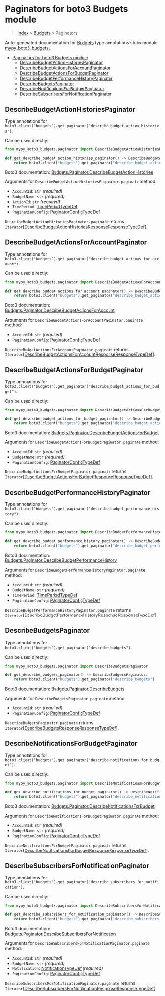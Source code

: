 # Paginators for boto3 Budgets module

> [Index](..) > [Budgets](.) > Paginators

Auto-generated documentation for
[Budgets](https://boto3.amazonaws.com/v1/documentation/api/latest/reference/services/budgets.html#Budgets)
type annotations stubs module
[mypy_boto3_budgets](https://pypi.org/project/mypy-boto3-budgets/).

- [Paginators for boto3 Budgets module](#paginators-for-boto3-budgets-module)
  - [DescribeBudgetActionHistoriesPaginator](#describebudgetactionhistoriespaginator)
  - [DescribeBudgetActionsForAccountPaginator](#describebudgetactionsforaccountpaginator)
  - [DescribeBudgetActionsForBudgetPaginator](#describebudgetactionsforbudgetpaginator)
  - [DescribeBudgetPerformanceHistoryPaginator](#describebudgetperformancehistorypaginator)
  - [DescribeBudgetsPaginator](#describebudgetspaginator)
  - [DescribeNotificationsForBudgetPaginator](#describenotificationsforbudgetpaginator)
  - [DescribeSubscribersForNotificationPaginator](#describesubscribersfornotificationpaginator)

## DescribeBudgetActionHistoriesPaginator

Type annotations for
`boto3.client("budgets").get_paginator("describe_budget_action_histories")`.

Can be used directly:

```python
from mypy_boto3_budgets.paginator import DescribeBudgetActionHistoriesPaginator

def get_describe_budget_action_histories_paginator() -> DescribeBudgetActionHistoriesPaginator:
    return boto3.client("budgets").get_paginator("describe_budget_action_histories")
```

Boto3 documentation:
[Budgets.Paginator.DescribeBudgetActionHistories](https://boto3.amazonaws.com/v1/documentation/api/latest/reference/services/budgets.html#Budgets.Paginator.DescribeBudgetActionHistories)

Arguments for `DescribeBudgetActionHistoriesPaginator.paginate` method:

- `AccountId`: `str` *(required)*
- `BudgetName`: `str` *(required)*
- `ActionId`: `str` *(required)*
- `TimePeriod`: [TimePeriodTypeDef](./type_defs.md#timeperiodtypedef)
- `PaginationConfig`:
  [PaginatorConfigTypeDef](./type_defs.md#paginatorconfigtypedef)

`DescribeBudgetActionHistoriesPaginator.paginate` returns
`Iterator`\[[DescribeBudgetActionHistoriesResponseResponseTypeDef](./type_defs.md#describebudgetactionhistoriesresponseresponsetypedef)\].

## DescribeBudgetActionsForAccountPaginator

Type annotations for
`boto3.client("budgets").get_paginator("describe_budget_actions_for_account")`.

Can be used directly:

```python
from mypy_boto3_budgets.paginator import DescribeBudgetActionsForAccountPaginator

def get_describe_budget_actions_for_account_paginator() -> DescribeBudgetActionsForAccountPaginator:
    return boto3.client("budgets").get_paginator("describe_budget_actions_for_account")
```

Boto3 documentation:
[Budgets.Paginator.DescribeBudgetActionsForAccount](https://boto3.amazonaws.com/v1/documentation/api/latest/reference/services/budgets.html#Budgets.Paginator.DescribeBudgetActionsForAccount)

Arguments for `DescribeBudgetActionsForAccountPaginator.paginate` method:

- `AccountId`: `str` *(required)*
- `PaginationConfig`:
  [PaginatorConfigTypeDef](./type_defs.md#paginatorconfigtypedef)

`DescribeBudgetActionsForAccountPaginator.paginate` returns
`Iterator`\[[DescribeBudgetActionsForAccountResponseResponseTypeDef](./type_defs.md#describebudgetactionsforaccountresponseresponsetypedef)\].

## DescribeBudgetActionsForBudgetPaginator

Type annotations for
`boto3.client("budgets").get_paginator("describe_budget_actions_for_budget")`.

Can be used directly:

```python
from mypy_boto3_budgets.paginator import DescribeBudgetActionsForBudgetPaginator

def get_describe_budget_actions_for_budget_paginator() -> DescribeBudgetActionsForBudgetPaginator:
    return boto3.client("budgets").get_paginator("describe_budget_actions_for_budget")
```

Boto3 documentation:
[Budgets.Paginator.DescribeBudgetActionsForBudget](https://boto3.amazonaws.com/v1/documentation/api/latest/reference/services/budgets.html#Budgets.Paginator.DescribeBudgetActionsForBudget)

Arguments for `DescribeBudgetActionsForBudgetPaginator.paginate` method:

- `AccountId`: `str` *(required)*
- `BudgetName`: `str` *(required)*
- `PaginationConfig`:
  [PaginatorConfigTypeDef](./type_defs.md#paginatorconfigtypedef)

`DescribeBudgetActionsForBudgetPaginator.paginate` returns
`Iterator`\[[DescribeBudgetActionsForBudgetResponseResponseTypeDef](./type_defs.md#describebudgetactionsforbudgetresponseresponsetypedef)\].

## DescribeBudgetPerformanceHistoryPaginator

Type annotations for
`boto3.client("budgets").get_paginator("describe_budget_performance_history")`.

Can be used directly:

```python
from mypy_boto3_budgets.paginator import DescribeBudgetPerformanceHistoryPaginator

def get_describe_budget_performance_history_paginator() -> DescribeBudgetPerformanceHistoryPaginator:
    return boto3.client("budgets").get_paginator("describe_budget_performance_history")
```

Boto3 documentation:
[Budgets.Paginator.DescribeBudgetPerformanceHistory](https://boto3.amazonaws.com/v1/documentation/api/latest/reference/services/budgets.html#Budgets.Paginator.DescribeBudgetPerformanceHistory)

Arguments for `DescribeBudgetPerformanceHistoryPaginator.paginate` method:

- `AccountId`: `str` *(required)*
- `BudgetName`: `str` *(required)*
- `TimePeriod`: [TimePeriodTypeDef](./type_defs.md#timeperiodtypedef)
- `PaginationConfig`:
  [PaginatorConfigTypeDef](./type_defs.md#paginatorconfigtypedef)

`DescribeBudgetPerformanceHistoryPaginator.paginate` returns
`Iterator`\[[DescribeBudgetPerformanceHistoryResponseResponseTypeDef](./type_defs.md#describebudgetperformancehistoryresponseresponsetypedef)\].

## DescribeBudgetsPaginator

Type annotations for
`boto3.client("budgets").get_paginator("describe_budgets")`.

Can be used directly:

```python
from mypy_boto3_budgets.paginator import DescribeBudgetsPaginator

def get_describe_budgets_paginator() -> DescribeBudgetsPaginator:
    return boto3.client("budgets").get_paginator("describe_budgets")
```

Boto3 documentation:
[Budgets.Paginator.DescribeBudgets](https://boto3.amazonaws.com/v1/documentation/api/latest/reference/services/budgets.html#Budgets.Paginator.DescribeBudgets)

Arguments for `DescribeBudgetsPaginator.paginate` method:

- `AccountId`: `str` *(required)*
- `PaginationConfig`:
  [PaginatorConfigTypeDef](./type_defs.md#paginatorconfigtypedef)

`DescribeBudgetsPaginator.paginate` returns
`Iterator`\[[DescribeBudgetsResponseResponseTypeDef](./type_defs.md#describebudgetsresponseresponsetypedef)\].

## DescribeNotificationsForBudgetPaginator

Type annotations for
`boto3.client("budgets").get_paginator("describe_notifications_for_budget")`.

Can be used directly:

```python
from mypy_boto3_budgets.paginator import DescribeNotificationsForBudgetPaginator

def get_describe_notifications_for_budget_paginator() -> DescribeNotificationsForBudgetPaginator:
    return boto3.client("budgets").get_paginator("describe_notifications_for_budget")
```

Boto3 documentation:
[Budgets.Paginator.DescribeNotificationsForBudget](https://boto3.amazonaws.com/v1/documentation/api/latest/reference/services/budgets.html#Budgets.Paginator.DescribeNotificationsForBudget)

Arguments for `DescribeNotificationsForBudgetPaginator.paginate` method:

- `AccountId`: `str` *(required)*
- `BudgetName`: `str` *(required)*
- `PaginationConfig`:
  [PaginatorConfigTypeDef](./type_defs.md#paginatorconfigtypedef)

`DescribeNotificationsForBudgetPaginator.paginate` returns
`Iterator`\[[DescribeNotificationsForBudgetResponseResponseTypeDef](./type_defs.md#describenotificationsforbudgetresponseresponsetypedef)\].

## DescribeSubscribersForNotificationPaginator

Type annotations for
`boto3.client("budgets").get_paginator("describe_subscribers_for_notification")`.

Can be used directly:

```python
from mypy_boto3_budgets.paginator import DescribeSubscribersForNotificationPaginator

def get_describe_subscribers_for_notification_paginator() -> DescribeSubscribersForNotificationPaginator:
    return boto3.client("budgets").get_paginator("describe_subscribers_for_notification")
```

Boto3 documentation:
[Budgets.Paginator.DescribeSubscribersForNotification](https://boto3.amazonaws.com/v1/documentation/api/latest/reference/services/budgets.html#Budgets.Paginator.DescribeSubscribersForNotification)

Arguments for `DescribeSubscribersForNotificationPaginator.paginate` method:

- `AccountId`: `str` *(required)*
- `BudgetName`: `str` *(required)*
- `Notification`: [NotificationTypeDef](./type_defs.md#notificationtypedef)
  *(required)*
- `PaginationConfig`:
  [PaginatorConfigTypeDef](./type_defs.md#paginatorconfigtypedef)

`DescribeSubscribersForNotificationPaginator.paginate` returns
`Iterator`\[[DescribeSubscribersForNotificationResponseResponseTypeDef](./type_defs.md#describesubscribersfornotificationresponseresponsetypedef)\].
